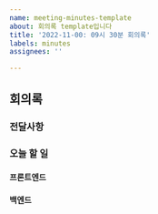 ```yaml
---
name: meeting-minutes-template
about: 회의록 template입니다
title: '2022-11-00: 09시 30분 회의록'
labels: minutes
assignees: ''

---
```


## 회의록

### 전달사항

### 오늘 할 일

#### 프론트엔드

#### 백엔드

